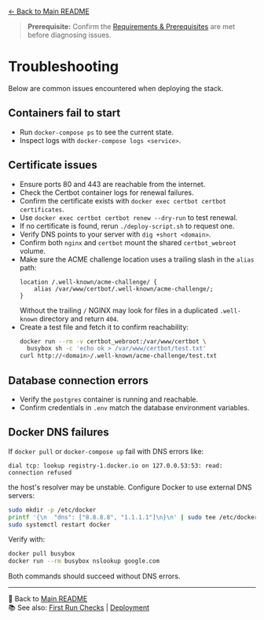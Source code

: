 [← Back to Main README](../README.md)

> **Prerequisite:** Confirm the [Requirements & Prerequisites](../README.md#-requirements--prerequisites) are met before diagnosing issues.

# Troubleshooting

Below are common issues encountered when deploying the stack.

## Containers fail to start
- Run `docker-compose ps` to see the current state.
- Inspect logs with `docker-compose logs <service>`.

## Certificate issues
- Ensure ports 80 and 443 are reachable from the internet.
- Check the Certbot container logs for renewal failures.
- Confirm the certificate exists with `docker exec certbot certbot certificates`.
- Use `docker exec certbot certbot renew --dry-run` to test renewal.
- If no certificate is found, rerun `./deploy-script.sh` to request one.
- Verify DNS points to your server with `dig +short <domain>`.
- Confirm both `nginx` and `certbot` mount the shared `certbot_webroot` volume.
- Make sure the ACME challenge location uses a trailing slash in the `alias` path:
  ```nginx
  location /.well-known/acme-challenge/ {
      alias /var/www/certbot/.well-known/acme-challenge/;
  }
  ```
  Without the trailing `/` NGINX may look for files in a duplicated
  `.well-known` directory and return `404`.
- Create a test file and fetch it to confirm reachability:
  ```bash
  docker run --rm -v certbot_webroot:/var/www/certbot \
    busybox sh -c 'echo ok > /var/www/certbot/test.txt'
  curl http://<domain>/.well-known/acme-challenge/test.txt
  ```

## Database connection errors
- Verify the `postgres` container is running and reachable.
- Confirm credentials in `.env` match the database environment variables.

## Docker DNS failures
If `docker pull` or `docker-compose up` fail with DNS errors like:

```
dial tcp: lookup registry-1.docker.io on 127.0.0.53:53: read: connection refused
```

the host's resolver may be unstable. Configure Docker to use external DNS
servers:

```bash
sudo mkdir -p /etc/docker
printf '{\n  "dns": ["8.8.8.8", "1.1.1.1"]\n}\n' | sudo tee /etc/docker/daemon.json
sudo systemctl restart docker
```

Verify with:

```bash
docker pull busybox
docker run --rm busybox nslookup google.com
```

Both commands should succeed without DNS errors.

---
🔗 Back to [Main README](../README.md)  
📚 See also: [First Run Checks](first-run-checks.md) | [Deployment](deployment.md)
